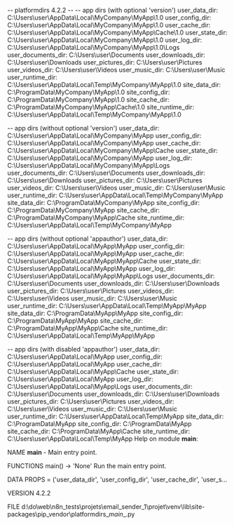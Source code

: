 -- platformdirs 4.2.2 --
-- app dirs (with optional 'version')
user_data_dir: C:\Users\user\AppData\Local\MyCompany\MyApp\1.0
user_config_dir: C:\Users\user\AppData\Local\MyCompany\MyApp\1.0
user_cache_dir: C:\Users\user\AppData\Local\MyCompany\MyApp\Cache\1.0
user_state_dir: C:\Users\user\AppData\Local\MyCompany\MyApp\1.0
user_log_dir: C:\Users\user\AppData\Local\MyCompany\MyApp\1.0\Logs
user_documents_dir: C:\Users\user\Documents
user_downloads_dir: C:\Users\user\Downloads
user_pictures_dir: C:\Users\user\Pictures
user_videos_dir: C:\Users\user\Videos
user_music_dir: C:\Users\user\Music
user_runtime_dir: C:\Users\user\AppData\Local\Temp\MyCompany\MyApp\1.0
site_data_dir: C:\ProgramData\MyCompany\MyApp\1.0
site_config_dir: C:\ProgramData\MyCompany\MyApp\1.0
site_cache_dir: C:\ProgramData\MyCompany\MyApp\Cache\1.0
site_runtime_dir: C:\Users\user\AppData\Local\Temp\MyCompany\MyApp\1.0

-- app dirs (without optional 'version')
user_data_dir: C:\Users\user\AppData\Local\MyCompany\MyApp
user_config_dir: C:\Users\user\AppData\Local\MyCompany\MyApp
user_cache_dir: C:\Users\user\AppData\Local\MyCompany\MyApp\Cache
user_state_dir: C:\Users\user\AppData\Local\MyCompany\MyApp
user_log_dir: C:\Users\user\AppData\Local\MyCompany\MyApp\Logs
user_documents_dir: C:\Users\user\Documents
user_downloads_dir: C:\Users\user\Downloads
user_pictures_dir: C:\Users\user\Pictures
user_videos_dir: C:\Users\user\Videos
user_music_dir: C:\Users\user\Music
user_runtime_dir: C:\Users\user\AppData\Local\Temp\MyCompany\MyApp
site_data_dir: C:\ProgramData\MyCompany\MyApp
site_config_dir: C:\ProgramData\MyCompany\MyApp
site_cache_dir: C:\ProgramData\MyCompany\MyApp\Cache
site_runtime_dir: C:\Users\user\AppData\Local\Temp\MyCompany\MyApp

-- app dirs (without optional 'appauthor')
user_data_dir: C:\Users\user\AppData\Local\MyApp\MyApp
user_config_dir: C:\Users\user\AppData\Local\MyApp\MyApp
user_cache_dir: C:\Users\user\AppData\Local\MyApp\MyApp\Cache
user_state_dir: C:\Users\user\AppData\Local\MyApp\MyApp
user_log_dir: C:\Users\user\AppData\Local\MyApp\MyApp\Logs
user_documents_dir: C:\Users\user\Documents
user_downloads_dir: C:\Users\user\Downloads
user_pictures_dir: C:\Users\user\Pictures
user_videos_dir: C:\Users\user\Videos
user_music_dir: C:\Users\user\Music
user_runtime_dir: C:\Users\user\AppData\Local\Temp\MyApp\MyApp
site_data_dir: C:\ProgramData\MyApp\MyApp
site_config_dir: C:\ProgramData\MyApp\MyApp
site_cache_dir: C:\ProgramData\MyApp\MyApp\Cache
site_runtime_dir: C:\Users\user\AppData\Local\Temp\MyApp\MyApp

-- app dirs (with disabled 'appauthor')
user_data_dir: C:\Users\user\AppData\Local\MyApp
user_config_dir: C:\Users\user\AppData\Local\MyApp
user_cache_dir: C:\Users\user\AppData\Local\MyApp\Cache
user_state_dir: C:\Users\user\AppData\Local\MyApp
user_log_dir: C:\Users\user\AppData\Local\MyApp\Logs
user_documents_dir: C:\Users\user\Documents
user_downloads_dir: C:\Users\user\Downloads
user_pictures_dir: C:\Users\user\Pictures
user_videos_dir: C:\Users\user\Videos
user_music_dir: C:\Users\user\Music
user_runtime_dir: C:\Users\user\AppData\Local\Temp\MyApp
site_data_dir: C:\ProgramData\MyApp
site_config_dir: C:\ProgramData\MyApp
site_cache_dir: C:\ProgramData\MyApp\Cache
site_runtime_dir: C:\Users\user\AppData\Local\Temp\MyApp
Help on module __main__:

NAME
    __main__ - Main entry point.

FUNCTIONS
    main() -> 'None'
        Run the main entry point.

DATA
    PROPS = ('user_data_dir', 'user_config_dir', 'user_cache_dir', 'user_s...

VERSION
    4.2.2

FILE
    d:\do\web\n8n_tests\projets\email_sender_1\projet\venv\lib\site-packages\pip\_vendor\platformdirs\__main__.py


